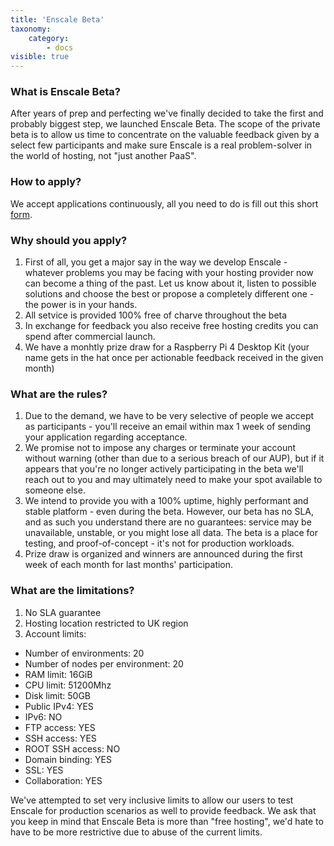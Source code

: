 ```yaml
---
title: 'Enscale Beta'
taxonomy:
    category:
        - docs
visible: true
---
```


### What is Enscale Beta?

After years of prep and perfecting we've finally decided to take the first and probably biggest step, we launched Enscale Beta. 
The scope of the private beta is to allow us time to concentrate on the valuable feedback given by a select few participants and make sure Enscale is a real problem-solver in the world of hosting, not "just another PaaS".

### How to apply?

We accept applications continuously, all you need to do is fill out this short [form](https://enscale.com/Form).

### Why should you apply?

1. First of all, you get a major say in the way we develop Enscale - whatever problems you may be facing with your hosting provider now can become a thing of the past. Let us know about it, listen to possible solutions and choose the best or propose a completely different one - the power is in your hands.
2. All setvice is provided 100% free of charve throughout the beta
3. In exchange for feedback you also receive free hosting credits you can spend after commercial launch.
4. We have a monhtly prize draw for a Raspberry Pi 4 Desktop Kit (your name gets in the hat once per actionable feedback received in the given month)

### What are the rules?

1. Due to the demand, we have to be very selective of people we accept as participants - you'll receive an email within max 1 week of sending your application regarding acceptance. 
2. We promise not to impose any charges or terminate your account without warning (other than due to a serious breach of our AUP), but if it appears that you're no longer actively participating in the beta we'll reach out to you and may ultimately need to make your spot available to someone else.
3. We intend to provide you with a 100% uptime, highly performant and stable platform - even during the beta. However, our beta has no SLA, and as such you understand there are no guarantees: service may be unavailable, unstable, or you might lose all data. The beta is a place for testing, and proof-of-concept - it's not for production workloads.
4. Prize draw is organized and winners are announced during the first week of each month for last months' participation.

### What are the limitations?

1. No SLA guarantee
2. Hosting location restricted to UK region
3. Account limits: 
* Number of environments: 20
* Number of nodes per environment: 20
* RAM limit: 16GiB
* CPU limit: 51200Mhz
* Disk limit: 50GB
* Public IPv4: YES
* IPv6: NO
* FTP access: YES
* SSH access: YES
* ROOT SSH access: NO
* Domain binding: YES
* SSL: YES
* Collaboration: YES

We've attempted to set very inclusive limits to allow our users to test Enscale for production scenarios as well to provide feedback. We ask that you keep in mind that Enscale Beta is more than "free hosting", we'd hate to have to be more restrictive due to abuse of the current limits.


